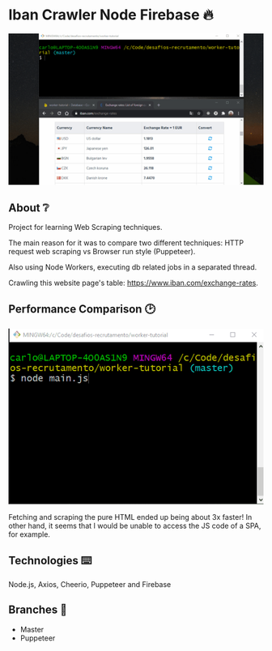 # Iban Crawler Node Firebase 🔥

![Home Screen](./crawler-node-firebase.gif)

## About ❔

Project for learning Web Scraping techniques.

The main reason for it was to compare two different techniques: HTTP request web scraping vs Browser run style (Puppeteer).

Also using Node Workers, executing db related jobs in a separated thread.

Crawling this website page's table: https://www.iban.com/exchange-rates.

## Performance Comparison 🕑

![Home Screen](./crawler-node-firebase-comparison.gif)

Fetching and scraping the pure HTML ended up being about 3x faster!
In other hand, it seems that I would be unable to access the JS code of a SPA, for example.

## Technologies ⌨️

Node.js, Axios, Cheerio, Puppeteer and Firebase

## Branches 🎋

- Master
- Puppeteer
